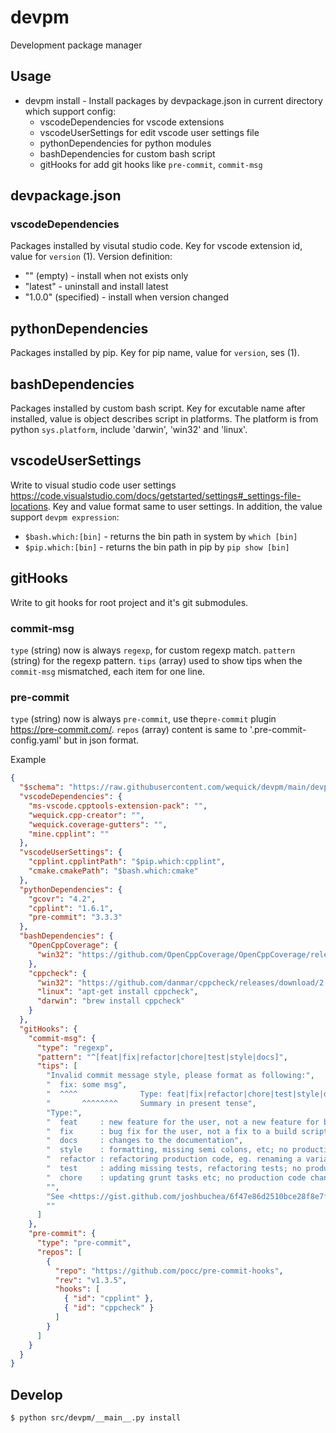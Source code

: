 # devpm
Development package manager

## Usage

* devpm install - Install packages by devpackage.json in current directory which support config:
  - vscodeDependencies for vscode extensions
  - vscodeUserSettings for edit vscode user settings file
  - pythonDependencies for python modules
  - bashDependencies for custom bash script
  - gitHooks for add git hooks like `pre-commit`, `commit-msg`

## devpackage.json

### vscodeDependencies
Packages installed by visutal studio code.
Key for vscode extension id, value for `version` (1).
Version definition: 
* "" (empty)          - install when not exists only
* "latest"            - uninstall and install latest
* "1.0.0" (specified) - install when version changed

## pythonDependencies
Packages installed by pip.
Key for pip name, value for `version`, ses (1).

## bashDependencies
Packages installed by custom bash script.
Key for excutable name after installed, value is object describes script in platforms.
The platform is from python `sys.platform`, include 'darwin', 'win32' and 'linux'.

## vscodeUserSettings
Write to visual studio code user settings <https://code.visualstudio.com/docs/getstarted/settings#_settings-file-locations>.
Key and value format same to user settings.
In addition, the value support `devpm expression`:
* `$bash.which:[bin]` - returns the bin path in system by `which [bin]`
* `$pip.which:[bin]` - returns the bin path in pip by `pip show [bin]`

## gitHooks
Write to git hooks for root project and it's git submodules.
### commit-msg
`type` (string) now is always `regexp`, for custom regexp match.
`pattern` (string) for the regexp pattern.
`tips` (array) used to show tips when the `commit-msg` mismatched, each item for one line.

### pre-commit
`type` (string) now is always `pre-commit`, use the`pre-commit` plugin <https://pre-commit.com/>.
`repos` (array) content is same to '.pre-commit-config.yaml' but in json format.

Example

```json
{
  "$schema": "https://raw.githubusercontent.com/wequick/devpm/main/devpackage.schema.json",
  "vscodeDependencies": {
    "ms-vscode.cpptools-extension-pack": "",
    "wequick.cpp-creator": "",
    "wequick.coverage-gutters": "",
    "mine.cpplint": ""
  },
  "vscodeUserSettings": {
    "cpplint.cpplintPath": "$pip.which:cpplint",
    "cmake.cmakePath": "$bash.which:cmake"
  },
  "pythonDependencies": {
    "gcovr": "4.2",
    "cpplint": "1.6.1",
    "pre-commit": "3.3.3"
  },
  "bashDependencies": {
    "OpenCppCoverage": {
      "win32": "https://github.com/OpenCppCoverage/OpenCppCoverage/releases/download/release-0.9.9.0/OpenCppCoverageSetup-x64-0.9.9.0.exe"
    },
    "cppcheck": {
      "win32": "https://github.com/danmar/cppcheck/releases/download/2.11/cppcheck-2.11-x64-Setup.msi",
      "linux": "apt-get install cppcheck",
      "darwin": "brew install cppcheck"
    }
  },
  "gitHooks": {
    "commit-msg": {
      "type": "regexp",
      "pattern": "^[feat|fix|refactor|chore|test|style|docs]",
      "tips": [
        "Invalid commit message style, please format as following:",
        "  fix: some msg",
        "  ^^^^              Type: feat|fix|refactor|chore|test|style|docs",
        "       ^^^^^^^^     Summary in present tense",
        "Type:",
        "  feat     : new feature for the user, not a new feature for build script",
        "  fix      : bug fix for the user, not a fix to a build script",
        "  docs     : changes to the documentation",
        "  style    : formatting, missing semi colons, etc; no production code change",
        "  refactor : refactoring production code, eg. renaming a variable",
        "  test     : adding missing tests, refactoring tests; no production code change",
        "  chore    : updating grunt tasks etc; no production code change",
        "",
        "See <https://gist.github.com/joshbuchea/6f47e86d2510bce28f8e7f42ae84c716> for more details.",
        ""
      ]
    },
    "pre-commit": {
      "type": "pre-commit",
      "repos": [
        {
          "repo": "https://github.com/pocc/pre-commit-hooks",
          "rev": "v1.3.5",
          "hooks": [
            { "id": "cpplint" },
            { "id": "cppcheck" }
          ]
        }
      ]
    }
  }
}
```

## Develop

```bash
$ python src/devpm/__main__.py install
```
